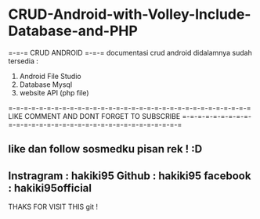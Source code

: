 # CRUD-Android-with-Volley-Include-Database-and-PHP
=-=-= CRUD ANDROID =-=-=
documentasi crud android didalamnya sudah tersedia : 
1. Android File Studio
2. Database Mysql 
3. website API (php file)


=-=-=-=-=-=-=-=-=-=-=-=-=-=-=-=-=-=-=-=-=-=-=-=-=-=-=-=-=-=-=-=
LIKE COMMENT AND DONT FORGET TO SUBSCRIBE 
=-=-=-=-=-=-=-=-=-=-=-=-=-=-=-=-=-=-=-=-=-=-=-=-=-=-=-=-=-=-=-=


like dan follow sosmedku pisan rek ! :D
---------------------------------------------------------------
Instragram : hakiki95
Github : hakiki95
facebook : hakiki95official
---------------------------------------------------------------
THAKS FOR VISIT THIS git !
